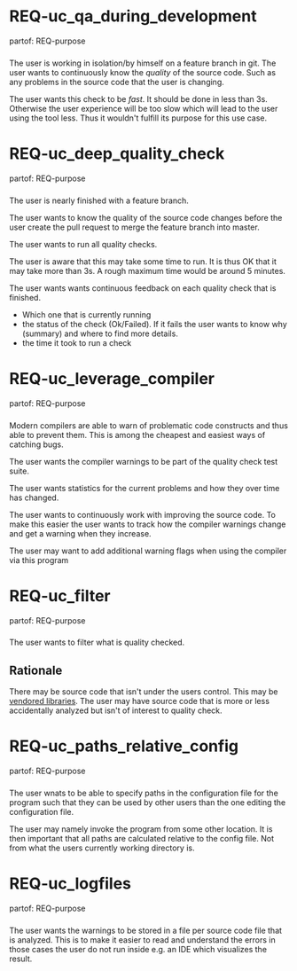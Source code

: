 # REQ-uc_qa_during_development
partof: REQ-purpose
###

The user is working in isolation/by himself on a feature branch in git.
The user wants to continuously know the *quality* of the source code.
Such as any problems in the source code that the user is changing.

The user wants this check to be *fast*. It should be done in less than 3s.
Otherwise the user experience will be too slow which will lead to the user using the tool less.
Thus it wouldn't fulfill its purpose for this use case.

# REQ-uc_deep_quality_check
partof: REQ-purpose
###

The user is nearly finished with a feature branch.

The user wants to know the quality of the source code changes before the user create the pull request to merge the feature branch into master.

The user wants to run all quality checks.

The user is aware that this may take some time to run. It is thus OK that it may take more than 3s.
A rough maximum time would be around 5 minutes.

The user wants wants continuous feedback on each quality check that is finished.
 * Which one that is currently running
 * the status of the check (Ok/Failed). If it fails the user wants to know why (summary) and where to find more details.
 * the time it took to run a check

# REQ-uc_leverage_compiler
partof: REQ-purpose
###

Modern compilers are able to warn of problematic code constructs and thus able to prevent them. This is among the cheapest and easiest ways of catching bugs.

The user wants the compiler warnings to be part of the quality check test suite.

The user wants statistics for the current problems and how they over time has changed.

The user wants to continuously work with improving the source code. To make this easier the user wants to track how the compiler warnings change and get a warning when they increase.

The user may want to add additional warning flags when using the compiler via this program

# REQ-uc_filter
partof: REQ-purpose
###

The user wants to filter what is quality checked.

## Rationale

There may be source code that isn't under the users control. This may be [vendored libraries](definitions.md#D-vendor).
The user may have source code that is more or less accidentally analyzed but isn't of interest to quality check.

# REQ-uc_paths_relative_config
partof: REQ-purpose
###

The user wnats to be able to specify paths in the configuration file for the program such that they can be used by other users than the one editing the configuration file.

The user may namely invoke the program from some other location. It is then important that all paths are calculated relative to the config file. Not from what the users currently working directory is.

# REQ-uc_logfiles
partof: REQ-purpose
###

The user wants the warnings to be stored in a file per source code file that is analyzed.
This is to make it easier to read and understand the errors in those cases the user do not run inside e.g. an IDE which visualizes the result.
